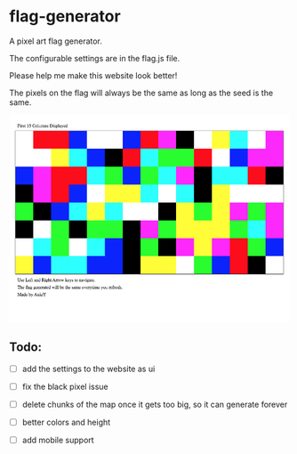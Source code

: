 # flag-generator

A pixel art flag generator.

The configurable settings are in the flag.js file.

Please help me make this website look better!

The pixels on the flag will always be the same as long as the seed is the same.

![Example of the program](example.png)

## Todo:
- [ ] add the settings to the website as ui

- [ ] fix the black pixel issue

- [ ] delete chunks of the map once it gets too big, so it can generate forever

- [ ] better colors and height

- [ ] add mobile support
